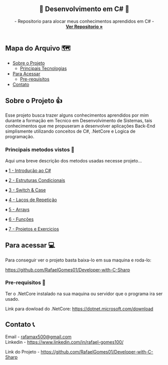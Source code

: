 <!-- Logo -->
<br>

  <h2 align="center">🤖 Desenvolvimento em C# 🤖</h2>

  <p align="center">
    - Repositorio para alocar meus conhecimentos aprendidos em C# -
    <br />
    <a href="https://github.com/RafaelGomes01/Developer-with-C-Sharp"><strong>Ver Repositorio »</strong></a>
    <br />
    <br />
  </p>
</p>



<!-- Mapa -->
## Mapa do Arquivo 🗺️

* [Sobre o Projeto](#about)
  * [Principais Tecnologias](#tec)
* [Para Acessar](#acess)
  * [Pre-requisitos](#prerequisites)
* [Contato](#contato) 



<!-- Sobre o Projeto -->
## Sobre o Projeto 👍
<p id="about">
Esse projeto busca trazer alguns conhecimentos aprendidos por mim durante a formação em Tecnico em Desenvolvimento de Sistemas, tais conhecimentos que me propuseram a desenvolver aplicações Back-End simplismente utilizando conceitos de C#, .NetCore e Logica de programação.


### Principais metodos vistos 📶
<p id="tec">
Aqui uma breve descrição dos metodos usadas necesse projeto... <br>

♦️ <a href="https://github.com/RafaelGomes01/Developer-with-C-Sharp/tree/main/1%20-%20Introdu%C3%A7%C3%A3o%20ao%20C%23"> 1 - Introdução ao C# </a>

♦️ <a href="https://github.com/RafaelGomes01/Developer-with-C-Sharp/tree/main/2%20-%20Estruturas%20Condicionais"> 2 - Estruturas Condicionais </a>

♦️ <a href="https://github.com/RafaelGomes01/Developer-with-C-Sharp/tree/main/3%20-%20Swicth%20%26%20Case"> 3 - Switch & Case </a>

♦️ <a href="https://github.com/RafaelGomes01/Developer-with-C-Sharp/tree/main/4%20-%20La%C3%A7os%20de%20Repeti%C3%A7%C3%A3o"> 4 - Laços de Repetição </a>

♦️ <a href="https://github.com/RafaelGomes01/Developer-with-C-Sharp/tree/main/5%20-%20Arrays"> 5 - Arrays </a>

♦️ <a href="https://github.com/RafaelGomes01/Developer-with-C-Sharp/tree/main/6%20-%20Fun%C3%A7%C3%B5es"> 6 - Funções </a>

♦️ <a href="https://github.com/RafaelGomes01/Developer-with-C-Sharp/tree/main/Projetos%20e%20Listas%20de%20exercicio"> 7 - Projetos e Exercicios </a>

<!-- Para Acessar -->
## Para acessar 💻
<p id="acess">
Para conseguir ver o projeto basta baixa-lo em sua maquina e roda-lo:

https://github.com/RafaelGomes01/Developer-with-C-Sharp


### Pre-requisitos 📴
<p id="prerequisites">
Ter o .NetCore instalado na sua maquina ou servidor que o programa ira ser usado.<br>

Link para dowload do .NetCore: https://dotnet.microsoft.com/download

<!-- Contato -->
## Contato 📞
<p id="contato">
Email - <a href="rafamax500@gmail.com"> rafamax500@gmail.com </a><br>
Linkedin - <a href="https://www.linkedin.com/in/rafael-gomes100/"> https://www.linkedin.com/in/rafael-gomes100/ </a>

Link do Projeto - https://github.com/RafaelGomes01/Developer-with-C-Sharp


